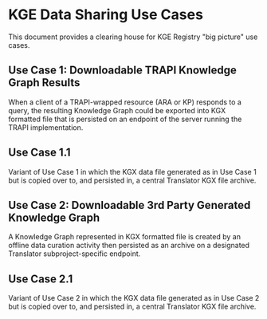 # KGE Data Sharing Use Cases

This document provides a clearing house for KGE Registry "big picture" use cases.

## Use Case 1: Downloadable TRAPI Knowledge Graph Results

When a client of a TRAPI-wrapped resource (ARA or KP) responds to a query, the resulting Knowledge Graph
could be exported into KGX formatted file that is persisted on an endpoint of the server running the TRAPI implementation.

## Use Case 1.1

Variant of Use Case 1 in which the KGX data file generated as in Use Case 1 but is copied over to, and persisted in, a central Translator KGX file archive.

## Use Case 2: Downloadable 3rd Party Generated Knowledge Graph

A Knowledge Graph represented in KGX formatted file is created by an offline data curation activity then persisted as an archive on a designated Translator subproject-specific endpoint.

## Use Case 2.1

Variant of Use Case 2 in which the KGX data file generated as in Use Case 2 but is copied over to, and persisted in, a central Translator KGX file archive.
